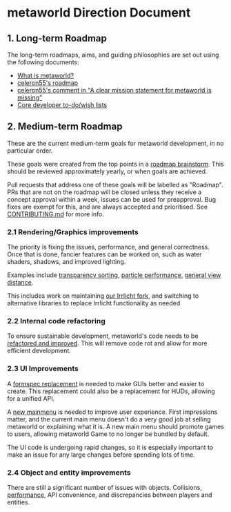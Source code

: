 # metaworld Direction Document

## 1. Long-term Roadmap

The long-term roadmaps, aims, and guiding philosophies are set out using the
following documents:

* [What is metaworld?](http://c55.me/blog/?p=1491)
* [celeron55's roadmap](https://forum.metaworld.net/viewtopic.php?t=9177)
* [celeron55's comment in "A clear mission statement for metaworld is missing"](https://github.com/metaworld/metaworld/issues/3476#issuecomment-167399287)
* [Core developer to-do/wish lists](https://forum.metaworld.net/viewforum.php?f=7)

## 2. Medium-term Roadmap

These are the current medium-term goals for metaworld development, in no
particular order.

These goals were created from the top points in a
[roadmap brainstorm](https://github.com/metaworld/metaworld/issues/10461).
This should be reviewed approximately yearly, or when goals are achieved.

Pull requests that address one of these goals will be labelled as "Roadmap".
PRs that are not on the roadmap will be closed unless they receive a concept
approval within a week, issues can be used for preapproval.
Bug fixes are exempt for this, and are always accepted and prioritised.
See [CONTRIBUTING.md](../.github/CONTRIBUTING.md) for more info.

### 2.1 Rendering/Graphics improvements

The priority is fixing the issues, performance, and general correctness.
Once that is done, fancier features can be worked on, such as water shaders,
shadows, and improved lighting.

Examples include
[transparency sorting](https://github.com/metaworld/metaworld/issues/95),
[particle performance](https://github.com/metaworld/metaworld/issues/1414),
[general view distance](https://github.com/metaworld/metaworld/issues/7222).

This includes work on maintaining
[our Irrlicht fork](https://github.com/metaworld/irrlicht), and switching to
alternative libraries to replace Irrlicht functionality as needed

### 2.2 Internal code refactoring

To ensure sustainable development, metaworld's code needs to be
[refactored and improved](https://github.com/metaworld/metaworld/pulls?q=is%3Aopen+sort%3Aupdated-desc+label%3A%22Code+quality%22+).
This will remove code rot and allow for more efficient development.

### 2.3 UI Improvements

A [formspec replacement](https://github.com/metaworld/metaworld/issues/6527) is
needed to make GUIs better and easier to create. This replacement could also
be a replacement for HUDs, allowing for a unified API.

A [new mainmenu](https://github.com/metaworld/metaworld/issues/6733) is needed to
improve user experience. First impressions matter, and the current main menu
doesn't do a very good job at selling metaworld or explaining what it is.
A new main menu should promote games to users, allowing metaworld Game to no
longer be bundled by default.

The UI code is undergoing rapid changes, so it is especially important to make
an issue for any large changes before spending lots of time.

### 2.4 Object and entity improvements

There are still a significant number of issues with objects.
Collisions,
[performance](https://github.com/metaworld/metaworld/issues/6453),
API convenience, and discrepancies between players and entities.
